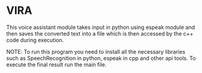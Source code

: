 # VIRA
This voice assistant module takes input in python using espeak module and then saves the converted text into a file which is then accessed by the c++ code during execution.

NOTE: To run this program you need to install all the necessary libraries such as SpeechRecognition in python, espeak in cpp and other api tools. To execute the final result run the main file.

